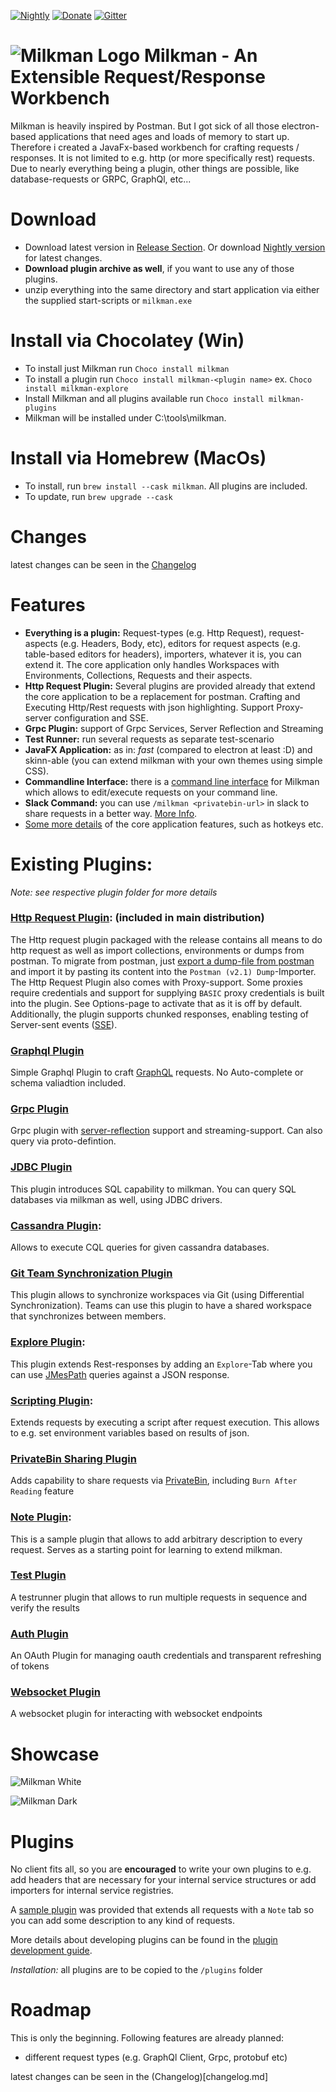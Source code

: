 [![Nightly](https://github.com/warmuuh/milkman/workflows/Nightly/badge.svg?branch=master)](https://github.com/warmuuh/milkman/releases/tag/nightly)
[![Donate](https://liberapay.com/assets/widgets/donate.svg)](https://liberapay.com/warmuuh/donate)
[![Gitter](https://img.shields.io/gitter/room/nwjs/nw.js.svg)](https://gitter.im/milkman-project/community)

# ![Milkman Logo](img/milk-bottle.png) Milkman - An Extensible Request/Response Workbench

Milkman is heavily inspired by Postman. But I got sick of all those electron-based applications that need ages and loads of memory to start up.
Therefore i created a JavaFx-based workbench for crafting requests / responses. It is not limited to e.g. http (or more specifically rest) requests. Due to nearly
everything being a plugin, other things are possible, like database-requests or GRPC, GraphQl, etc...


# Download

 * Download latest version in [Release Section](https://github.com/warmuuh/milkman/releases). Or download [Nightly version](https://github.com/warmuuh/milkman/releases/tag/nightly) for latest changes.
 * **Download plugin archive as well**, if you want to use any of those plugins.
 * unzip everything into the same directory and start application via either the supplied start-scripts or `milkman.exe`

# Install via Chocolatey (Win)
 * To install just Milkman run `Choco install milkman`
 * To install a plugin run `Choco install milkman-<plugin name>` ex. `Choco install milkman-explore`
 * Install Milkman and all plugins available run `Choco install milkman-plugins` 
 * Milkman will be installed under C:\tools\milkman.

# Install via Homebrew (MacOs)
 * To install, run `brew install --cask milkman`. All plugins are included.
 * To update, run `brew upgrade --cask`

# Changes

latest changes can be seen in the [Changelog](changelog.md)

# Features

 * **Everything is a plugin:** Request-types (e.g. Http Request), request-aspects (e.g. Headers, Body, etc), editors for request aspects (e.g. table-based editors for headers), importers, whatever it is, you can extend it. The core application only handles Workspaces with Environments, Collections, Requests and their aspects.
 * **Http Request Plugin:** Several plugins are provided already that extend the core application to be a replacement for postman. Crafting and Executing Http/Rest requests with json highlighting. Support Proxy-server configuration and SSE.
 * **Grpc Plugin:** support of Grpc Services, Server Reflection and Streaming
 * **Test Runner:** run several requests as separate test-scenario
 * **JavaFX Application:** as in: *fast* (compared to electron at least :D) and skinn-able (you can extend milkman with your own themes using simple CSS).
 * **Commandline Interface:** there is a [command line interface](/milkman-cli) for Milkman which allows to edit/execute requests on your command line.
 * **Slack Command:** you can use `/milkman <privatebin-url>` in slack to share requests in a better way. [More Info](docs/slack-integration.md).
 * [Some more details](docs/features.md) of the core application features, such as hotkeys etc.
 
# Existing Plugins:

*Note: see respective plugin folder for more details*

### [Http Request Plugin](/milkman-rest): (included in main distribution)
The Http request plugin packaged with the release contains all means to do http request as well as import collections, environments or dumps from postman.
To migrate from postman, just [export a dump-file from postman](https://learning.getpostman.com/docs/postman/collections/data_formats/#data-dumps) and import it by pasting its content into the `Postman (v2.1) Dump`-Importer.
The Http Request Plugin also comes with Proxy-support. Some proxies require credentials and support for supplying `BASIC` proxy credentials is built into the plugin. See Options-page to activate that as it is off by default.
Additionally, the plugin supports chunked responses, enabling testing of Server-sent events ([SSE](https://en.wikipedia.org/wiki/Server-sent_events)).


### [Graphql Plugin](/milkman-graphql)
Simple Graphql Plugin to craft  [GraphQL](https://graphql.org/) requests. No Auto-complete or schema valiadtion included.

### [Grpc Plugin](/milkman-grpc)
Grpc plugin with [server-reflection](https://github.com/grpc/grpc/blob/master/doc/server-reflection.md) support and streaming-support. Can also query via proto-defintion.

### [JDBC Plugin](/milkman-jdbc)
This plugin introduces SQL capability to milkman. You can query SQL databases via milkman as well, using JDBC drivers.

### [Cassandra Plugin](/milkman-cassandra):
Allows to execute CQL queries for given cassandra databases.

### [Git Team Synchronization Plugin](/milkman-sync-git)
This plugin allows to synchronize workspaces via Git (using Differential Synchronization). Teams can use this plugin to have a shared workspace that synchronizes between members.

### [Explore Plugin](/milkman-explore):
This plugin extends Rest-responses by adding an `Explore`-Tab where you can use [JMesPath](http://jmespath.org/) queries against a JSON response.

### [Scripting Plugin](/milkman-scripting):
Extends requests by executing a script after request execution. This allows to e.g. set environment variables based on results of json.

### [PrivateBin Sharing Plugin](/milkman-privatebin)
Adds capability to share requests via [PrivateBin](http://PrivateBin.net), including `Burn After Reading` feature

### [Note Plugin](/milkman-note):
This is a sample plugin that allows to add arbitrary description to every request. Serves as a starting point for learning to extend milkman.

### [Test Plugin](/milkman-test)
A testrunner plugin that allows to run multiple requests in sequence and verify the results

### [Auth Plugin](/milkman-auth)
An OAuth Plugin for managing oauth credentials and transparent refreshing of tokens

### [Websocket Plugin](/milkman-ws)
A websocket plugin for interacting with websocket endpoints


# Showcase

![Milkman White](img/screenshot.png)

![Milkman Dark](img/screenshot-dark.png)

# Plugins

No client fits all, so you are **encouraged** to write your own plugins to e.g. add headers that are necessary for your internal service structures or add importers for internal service registries.

A [sample plugin](https://github.com/warmuuh/milkman/tree/master/milkman-note) was provided that extends all requests with a `Note` tab so you can add some description to any kind of requests.

More details about developing plugins can be found in the [plugin development guide](/docs/plugin-development.md).

*Installation:* all plugins are to be copied to the `/plugins` folder

# Roadmap
This is only the beginning. Following features are already planned:

 * different request types (e.g. GraphQl Client, Grpc, protobuf etc)

latest changes can be seen in the (Changelog)[changelog.md]
